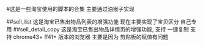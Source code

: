 #这是一些淘宝使用的脚本的合集   主要通过油猴子实现

##sell_list 
    这是淘宝已售出物品列表的增强功能  现在主要实现了宝贝区分  自己专用
##sell_detail_copy 
    这是淘宝已售出物品详情页的增强功能, 支持 一键复制  支持  chrome43+ ff41+ 版本的浏览器  主要是因为 剪贴板的赋值有问题